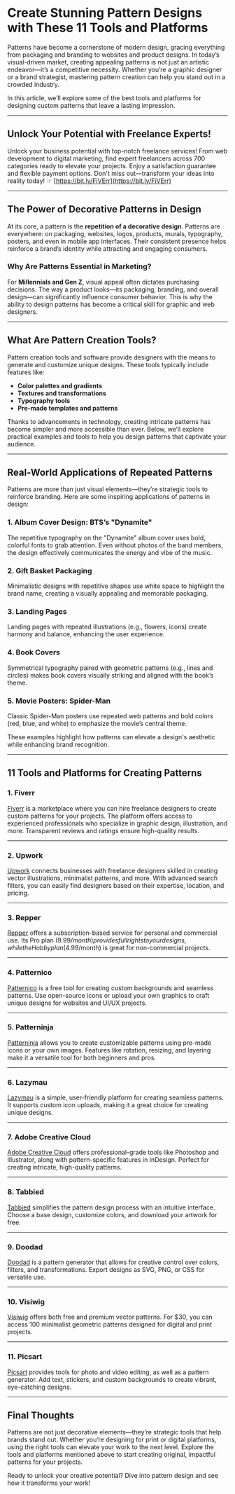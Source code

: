 # Create Stunning Pattern Designs with These 11 Tools and Platforms

Patterns have become a cornerstone of modern design, gracing everything from packaging and branding to websites and product designs. In today’s visual-driven market, creating appealing patterns is not just an artistic endeavor—it’s a competitive necessity. Whether you’re a graphic designer or a brand strategist, mastering pattern creation can help you stand out in a crowded industry.

In this article, we’ll explore some of the best tools and platforms for designing custom patterns that leave a lasting impression.

---

## Unlock Your Potential with Freelance Experts!

Unlock your business potential with top-notch freelance services! From web development to digital marketing, find expert freelancers across 700 categories ready to elevate your projects. Enjoy a satisfaction guarantee and flexible payment options. Don't miss out—transform your ideas into reality today! ☞ [https://bit.ly/FiVErr](https://bit.ly/FiVErr)

---

## The Power of Decorative Patterns in Design

At its core, a pattern is the **repetition of a decorative design**. Patterns are everywhere: on packaging, websites, logos, products, murals, typography, posters, and even in mobile app interfaces. Their consistent presence helps reinforce a brand’s identity while attracting and engaging consumers.

### Why Are Patterns Essential in Marketing?

For **Millennials and Gen Z**, visual appeal often dictates purchasing decisions. The way a product looks—its packaging, branding, and overall design—can significantly influence consumer behavior. This is why the ability to design patterns has become a critical skill for graphic and web designers.

---

## What Are Pattern Creation Tools?

Pattern creation tools and software provide designers with the means to generate and customize unique designs. These tools typically include features like:

- **Color palettes and gradients**
- **Textures and transformations**
- **Typography tools**
- **Pre-made templates and patterns**

Thanks to advancements in technology, creating intricate patterns has become simpler and more accessible than ever. Below, we’ll explore practical examples and tools to help you design patterns that captivate your audience.

---

## Real-World Applications of Repeated Patterns

Patterns are more than just visual elements—they’re strategic tools to reinforce branding. Here are some inspiring applications of patterns in design:

### 1. **Album Cover Design: BTS’s "Dynamite"**
The repetitive typography on the "Dynamite" album cover uses bold, colorful fonts to grab attention. Even without photos of the band members, the design effectively communicates the energy and vibe of the music.

### 2. **Gift Basket Packaging**
Minimalistic designs with repetitive shapes use white space to highlight the brand name, creating a visually appealing and memorable packaging.

### 3. **Landing Pages**
Landing pages with repeated illustrations (e.g., flowers, icons) create harmony and balance, enhancing the user experience.

### 4. **Book Covers**
Symmetrical typography paired with geometric patterns (e.g., lines and circles) makes book covers visually striking and aligned with the book’s theme.

### 5. **Movie Posters: Spider-Man**
Classic Spider-Man posters use repeated web patterns and bold colors (red, blue, and white) to emphasize the movie’s central theme.

These examples highlight how patterns can elevate a design's aesthetic while enhancing brand recognition.

---

## 11 Tools and Platforms for Creating Patterns

### 1. Fiverr
[Fiverr](https://bit.ly/FiVErr) is a marketplace where you can hire freelance designers to create custom patterns for your projects. The platform offers access to experienced professionals who specialize in graphic design, illustration, and more. Transparent reviews and ratings ensure high-quality results.

---

### 2. Upwork
[Upwork](https://bit.ly/FiVErr) connects businesses with freelance designers skilled in creating vector illustrations, minimalist patterns, and more. With advanced search filters, you can easily find designers based on their expertise, location, and pricing.

---

### 3. Repper
[Repper](https://repper.app/) offers a subscription-based service for personal and commercial use. Its Pro plan ($9.99/month) provides full rights to your designs, while the Hobby plan ($4.99/month) is great for non-commercial projects.

---

### 4. Patternico
[Patternico](https://patternico.com/) is a free tool for creating custom backgrounds and seamless patterns. Use open-source icons or upload your own graphics to craft unique designs for websites and UI/UX projects.

---

### 5. Patterninja
[Patterninja](https://patterninja.com/) allows you to create customizable patterns using pre-made icons or your own images. Features like rotation, resizing, and layering make it a versatile tool for both beginners and pros.

---

### 6. Lazymau
[Lazymau](https://lazymau.com/project/patternico) is a simple, user-friendly platform for creating seamless patterns. It supports custom icon uploads, making it a great choice for creating unique designs.

---

### 7. Adobe Creative Cloud
[Adobe Creative Cloud](https://creativecloud.adobe.com/) offers professional-grade tools like Photoshop and Illustrator, along with pattern-specific features in InDesign. Perfect for creating intricate, high-quality patterns.

---

### 8. Tabbied
[Tabbied](https://tabbied.com/) simplifies the pattern design process with an intuitive interface. Choose a base design, customize colors, and download your artwork for free.

---

### 9. Doodad
[Doodad](https://doodad.dev/pattern-generator/) is a pattern generator that allows for creative control over colors, filters, and transformations. Export designs as SVG, PNG, or CSS for versatile use.

---

### 10. Visiwig
[Visiwig](https://www.visiwig.com/patterns/) offers both free and premium vector patterns. For $30, you can access 100 minimalist geometric patterns designed for digital and print projects.

---

### 11. Picsart
[Picsart](https://picsart.com/pattern-generator) provides tools for photo and video editing, as well as a pattern generator. Add text, stickers, and custom backgrounds to create vibrant, eye-catching designs.

---

## Final Thoughts

Patterns are not just decorative elements—they’re strategic tools that help brands stand out. Whether you’re designing for print or digital platforms, using the right tools can elevate your work to the next level. Explore the tools and platforms mentioned above to start creating original, impactful patterns for your projects.

Ready to unlock your creative potential? Dive into pattern design and see how it transforms your work!
